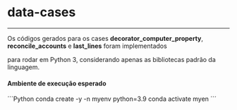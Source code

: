 # data-cases
---

 Os códigos gerados para os cases **decorator_computer_property**, **reconcile_accounts** e **last_lines** foram implementados
 
 para rodar em Python 3, considerando apenas as bibliotecas padrão da linguagem. 
 
 #### Ambiente de execução esperado

 ´´´Python
 conda create -y -n myenv python=3.9
 conda activate myen
 ´´´